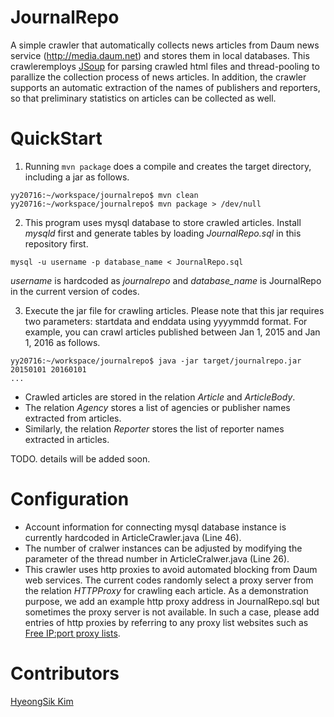 # JournalRepo
A simple crawler that automatically collects news articles from Daum news service (http://media.daum.net) and stores them in local databases. This crawleremploys [JSoup](https://jsoup.org) for parsing crawled html files and thread-pooling to parallize the collection process of news articles. In addition, the crawler supports an automatic extraction of the names of publishers and reporters, so that preliminary statistics on articles can be collected as well.

# QuickStart
1. Running `mvn package` does a compile and creates the target directory, including a jar as follows.
```
yy20716:~/workspace/journalrepo$ mvn clean 
yy20716:~/workspace/journalrepo$ mvn package > /dev/null
```
2. This program uses mysql database to store crawled articles. Install *mysqld* first and generate tables by loading *JournalRepo.sql* in this repository first. 
```
mysql -u username -p database_name < JournalRepo.sql
```
*username* is hardcoded as *journalrepo* and *database_name* is JournalRepo in the current version of codes.

3. Execute the jar file for crawling articles. Please note that this jar requires two parameters: startdata and enddata using yyyymmdd format. For example, you can crawl articles published between Jan 1, 2015 and Jan 1, 2016 as follows.
```
yy20716:~/workspace/journalrepo$ java -jar target/journalrepo.jar 20150101 20160101
...
```
- Crawled articles are stored in the relation *Article* and *ArticleBody*.
- The relation *Agency* stores a list of agencies or publisher names extracted from articles. 
- Similarly, the relation *Reporter* stores the list of reporter names extracted in articles.

TODO. details will be added soon.

# Configuration
- Account information for connecting mysql database instance is currently hardcoded in ArticleCrawler.java (Line 46). 
- The number of cralwer instances can be adjusted by modifying the parameter of the thread number in ArticleCralwer.java (Line 26).
- This crawler uses http proxies to avoid automated blocking from Daum web services. The current codes randomly select a proxy server from the relation *HTTPProxy* for crawling each article. As a demonstration purpose, we add an example http proxy address in JournalRepo.sql but sometimes the proxy server is not available. In such a case, please add entries of http proxies by referring to any proxy list websites such as [Free IP:port proxy lists](http://proxylist.hidemyass.com).

# Contributors
[HyeongSik Kim](https://www.linkedin.com/in/hskim0)
